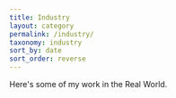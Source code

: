 ```yaml
---
title: Industry
layout: category
permalink: /industry/
taxonomy: industry
sort_by: date
sort_order: reverse
---
```


Here's some of my work in the Real World.
